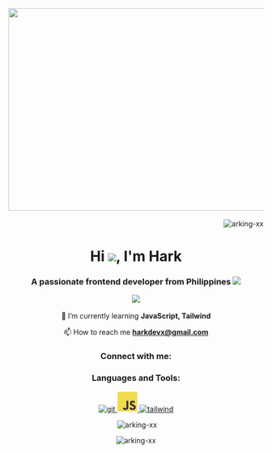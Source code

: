 <img src="https://media.giphy.com/media/lnq52t8atIw3m/giphy.gif" width="2000" height="400"/> <p align="right"><img src="https://komarev.com/ghpvc/?username=arking-xx&label=Profile%20views&color=0e75b6&style=flat" alt="arking-xx" /></p>

<h1 align="center">Hi 
  <img src="https://media.giphy.com/media/v1.Y2lkPTc5MGI3NjExM2dldnhjd3NlbnpxdG1kYWVxcnhnbmY2b3lvM2R4dDI2a21uZDl1eSZlcD12MV9pbnRlcm5hbF9naWZfYnlfaWQmY3Q9cw/hvRJCLFzcasrR4ia7z/giphy.gif" width="30"/>, I'm Hark</h1> 
<h3 align="center">A passionate frontend developer from Philippines  <img src="https://media.giphy.com/media/NpMOXmJNHFD3IO9Xto/giphy.gif" width="30"/></h3>

<div id="header" align="center">
  <img src="https://media.giphy.com/media/v1.Y2lkPTc5MGI3NjExaWZ2OGU3MnFpdXl3OXQ0dnhxczhsYWM2cDQ0bXZveXM5eTk0bXNkcSZlcD12MV9pbnRlcm5hbF9naWZfYnlfaWQmY3Q9Zw/9zXN5MMd765MsF7K7o/giphy.gif" width="200"/>
</div>

<div id="header" align="center">
  
 🌱 I’m currently learning **JavaScript, Tailwind**

 📫 How to reach me **harkdevx@gmail.com**

<h3 >Connect with me:</h3>
<p >
</p>

</div>

<h3 align="center">Languages and Tools:</h3>
<p align="center"> <a href="https://git-scm.com/" target="_blank" rel="noreferrer"> <img src="https://www.vectorlogo.zone/logos/git-scm/git-scm-icon.svg" alt="git" width="40" height="40"/> </a> <a href="https://developer.mozilla.org/en-US/docs/Web/JavaScript" target="_blank" rel="noreferrer"> <img src="https://raw.githubusercontent.com/devicons/devicon/master/icons/javascript/javascript-original.svg" alt="javascript" width="40" height="40"/> </a> <a href="https://tailwindcss.com/" target="_blank" rel="noreferrer"> <img src="https://www.vectorlogo.zone/logos/tailwindcss/tailwindcss-icon.svg" alt="tailwind" width="40" height="40"/> </a> </p>


<div id="header" align="center">
<p>&nbsp;<img src="https://github-readme-stats.vercel.app/api?username=arking-xx&show_icons=true&locale=en" alt="arking-xx" /></p>

<p><img src="https://github-readme-streak-stats.herokuapp.com/?user=arking-xx&" alt="arking-xx" /></p>
</div>
